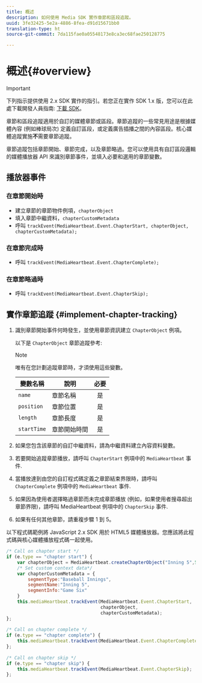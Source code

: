 ```yaml
---
title: 概述
description: 如何使用 Media SDK 實作章節和區段追蹤。
uuid: 3fe32425-5e2a-4886-8fea-d91d15671bb0
translation-type: ht
source-git-commit: 7da115fae0a05548173e8ca3ec68fae250128775

---
```



# 概述{#overview}

>[!IMPORTANT]
>
>下列指示提供使用 2.x SDK 實作的指引。若您正在實作 SDK 1.x 版，您可以在此處下載開發人員指南: [下載 SDK](/help/sdk-implement/download-sdks.md)。

章節和區段追蹤適用於自訂的媒體章節或區段。章節追蹤的一些常見用途是根據媒體內容 (例如棒球局次) 定義自訂區段，或定義廣告插播之間的內容區段。核心媒體追蹤實施&#x200B;**不**&#x200B;需要章節追蹤。

章節追蹤包括章節開始、章節完成，以及章節略過。您可以使用具有自訂區段邏輯的媒體播放器 API 來識別章節事件，並填入必要和選用的章節變數。

## 播放器事件

### 在章節開始時

* 建立章節的章節物件例項，`chapterObject`
* 填入章節中繼資料，`chapterCustomMetadata`
* 呼叫 `trackEvent(MediaHeartbeat.Event.ChapterStart, chapterObject, chapterCustomMetadata);`

### 在章節完成時

* 呼叫 `trackEvent(MediaHeartbeat.Event.ChapterComplete);`

### 在章節略過時

* 呼叫 `trackEvent(MediaHeartbeat.Event.ChapterSkip);`

## 實作章節追蹤 {#implement-chapter-tracking}

1. 識別章節開始事件何時發生，並使用章節資訊建立 `ChapterObject` 例項。

   以下是 `ChapterObject` 章節追蹤參考:

   >[!NOTE]
   >
   >唯有在您計劃追蹤章節時，才須使用這些變數。

   | 變數名稱 | 說明 | 必要 |
   | --- | --- | :---: |
   | `name` | 章節名稱 | 是 |
   | `position` | 章節位置 | 是 |
   | `length` | 章節長度 | 是 |
   | `startTime` | 章節開始時間 | 是 |

1. 如果您包含該章節的自訂中繼資料，請為中繼資料建立內容資料變數。
1. 若要開始追蹤章節播放，請呼叫 `ChapterStart` 例項中的 `MediaHeartbeat` 事件.
1. 當播放達到由您的自訂程式碼定義之章節結束界限時，請呼叫 `ChapterComplete` 例項中的 `MediaHeartbeat` 事件.
1. 如果因為使用者選擇略過章節而未完成章節播放 (例如，如果使用者搜尋超出章節界限)，請呼叫 MediaHeartbeat 例項中的 `ChapterSkip` 事件.
1. 如果有任何其他章節，請重複步驟 1 到 5。

以下程式碼範例將 JavaScript 2.x SDK 用於 HTML5 媒體播放器。您應該將此程式碼與核心媒體播放程式碼一起使用。

```js
/* Call on chapter start */ 
if (e.type == "chapter start") { 
    var chapterObject = MediaHeartbeat.createChapterObject("Inning 5",5,500,2500); 
    /* Set custom context data*/ 
    var chapterCustomMetadata = { 
        segmentType:"Baseball Innings", 
        segmentName:"Inning 5", 
        segmentInfo:"Game Six" 
    } 
    this.mediaHeartbeat.trackEvent(MediaHeartbeat.Event.ChapterStart,  
                                   chapterObject,  
                                   chapterCustomMetadata); 
}; 
 
/* Call on chapter complete */ 
if (e.type == "chapter complete") { 
    this.mediaHeartbeat.trackEvent(MediaHeartbeat.Event.ChapterComplete); 
}; 
 
/* Call on chapter skip */ 
if (e.type == "chapter skip") { 
    this.mediaHeartbeat.trackEvent(MediaHeartbeat.Event.ChapterSkip); 
}; 
```

